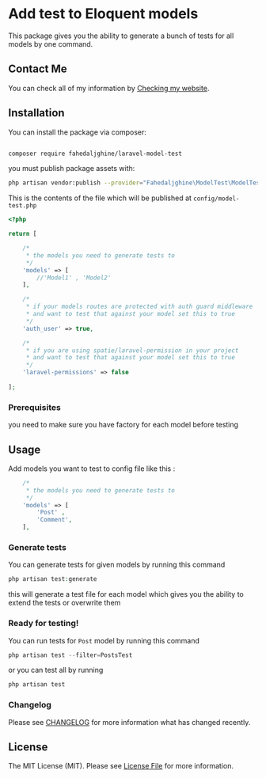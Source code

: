 # Add test to Eloquent models

This package gives you the ability to generate a bunch of tests for all models by one command.

## Contact Me

You can check all of my information
by [Checking my website](https://fahedaljghine.com/).

## Installation

You can install the package via composer:

```bash

composer require fahedaljghine/laravel-model-test
```

you must publish package assets with:

```bash
php artisan vendor:publish --provider="Fahedaljghine\ModelTest\ModelTestServiceProvider"
```

This is the contents of the file which will be published at `config/model-test.php`

```php
<?php

return [

    /*
     * the models you need to generate tests to
     */
    'models' => [
        //'Model1' , 'Model2'
    ],

    /*
     * if your models routes are protected with auth guard middleware
     * and want to test that against your model set this to true
     */
    'auth_user' => true,

    /*
     * if you are using spatie/laravel-permission in your project
     * and want to test that against your model set this to true
     */
    'laravel-permissions' => false
    
];
```

### Prerequisites

you need to make sure you have factory for each model before testing


## Usage

Add models you want to test to config file like this :

```php
    /*
     * the models you need to generate tests to
     */
    'models' => [
        'Post' , 
        'Comment',
    ],
```

### Generate tests

You can generate tests for given models by running this command

```php
php artisan test:generate
```

this will generate a test file for each model which gives you the ability to extend the tests or overwrite them

### Ready for testing!

You can run tests for `Post` model by running this command

```php
php artisan test --filter=PostsTest
```

or you can test all by running

```php
php artisan test
```

### Changelog

Please see [CHANGELOG](CHANGELOG.md) for more information what has changed recently.


## License

The MIT License (MIT). Please see [License File](LICENSE) for more information.
